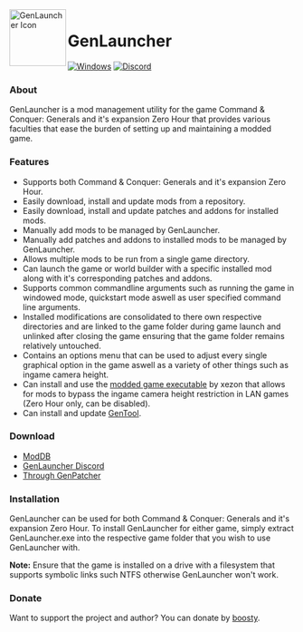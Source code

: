 <img align="left" src="GenLauncherNet/fd.ico" width="100" alt="GenLauncher Icon">

# GenLauncher
[![Windows](https://svgshare.com/i/ZhY.svg)](https://svgshare.com/i/ZhY.svg)
[![Discord](https://badgen.net/badge/icon/discord?icon=discord&label)](https://discord.gg/fFGpudz5hV)
<br>

### About

GenLauncher is a mod management utility for the game Command & Conquer: Generals and it's expansion Zero Hour 
that provides various faculties that ease the burden of setting up and maintaining a modded game.

### Features

- Supports both Command & Conquer: Generals and it's expansion Zero Hour.
- Easily download, install and update mods from a repository.
- Easily download, install and update patches and addons for installed mods.
- Manually add mods to be managed by GenLauncher.
- Manually add patches and addons to installed mods to be managed by GenLauncher.
- Allows multiple mods to be run from a single game directory.
- Can launch the game or world builder with a specific installed mod along with it's corresponding patches and addons.
- Supports common commandline arguments such as running the game in windowed mode, quickstart mode aswell as user specified command line arguments.
- Installed modifications are consolidated to there own respective directories and are linked to the game folder during game launch 
and unlinked after closing the game ensuring that the game folder remains relatively untouched.
- Contains an options menu that can be used to adjust every single graphical option in the game aswell as a variety of other things such as ingame camera height.
- Can install and use the [modded game executable](https://www.gentool.net/download/executables/) by xezon that allows for mods to bypass the ingame camera height restriction in LAN games (Zero Hour only, can be disabled).
- Can install and update [GenTool](https://www.gentool.net/).

### Download

* [ModDB](https://www.moddb.com/mods/genlauncher)
* [GenLauncher Discord](https://discord.gg/fFGpudz5hV)
* [Through GenPatcher](https://legi.cc/downloads/genpatcher/)

### Installation

GenLauncher can be used for both Command & Conquer: Generals and it's expansion Zero Hour. To install GenLauncher for either game, simply extract GenLauncher.exe 
into the respective game folder that you wish to use GenLauncher with.

**Note:** Ensure that the game is installed on a drive with a filesystem that supports symbolic links such NTFS otherwise GenLauncher won't work.

### Donate

Want to support the project and author? You can donate by [boosty](https://boosty.to/genlauncher/single-payment/donation/157147?share=target_link).
